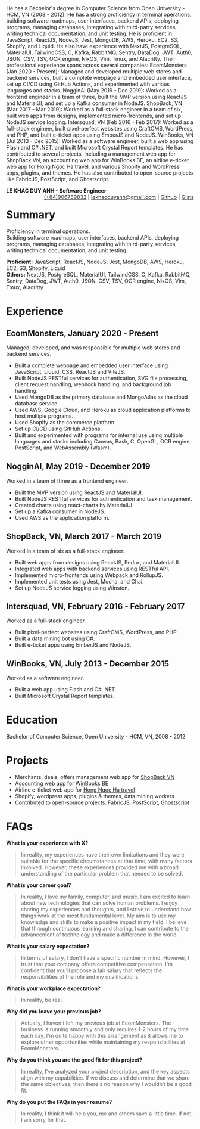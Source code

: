 <div class="hidden">
He has a Bachelor's degree in Computer Science from Open University - HCM, VN (2008 - 2012). He has a strong proficiency in terminal operations, building software roadmaps, user interfaces, backend APIs, deploying programs, managing databases, integrating with third-party services, writing technical documentation, and unit testing.
He is proficient in JavaScript, ReactJS, NodeJS, Jest, MongoDB, AWS, Heroku, EC2, S3, Shopify, and Liquid. He also have experience with NextJS, PostgreSQL, MaterialUI, TailwindCSS, C, Kafka, RabbitMQ, Sentry, DataDog, JWT, Auth0, JSON, CSV, TSV, OCR engine, NixOS, Vim, Tmux, and Alacritty.
Their professional experience spans across several companies:
EcomMonsters (Jan 2020 - Present): Managed and developed multiple web stores and backend services, built a complete webpage and embedded user interface, set up CI/CD using GitHub Actions, and experimented with various languages and stacks.
NogginAI (May 2019 - Dec 2019): Worked as a frontend engineer in a team of three, built the MVP version using ReactJS and MaterialUI, and set up a Kafka consumer in NodeJS.
ShopBack, VN (Mar 2017 - Mar 2019): Worked as a full-stack engineer in a team of six, built web apps from designs, implemented micro-frontends, and set up NodeJS service logging.
Intersquad, VN (Feb 2016 - Feb 2017): Worked as a full-stack engineer, built pixel-perfect websites using CraftCMS, WordPress, and PHP, and built e-ticket apps using EmberJS and NodeJS.
WinBooks, VN (Jul 2013 - Dec 2015): Worked as a software engineer, built a web app using Flash and C# .NET, and built Microsoft Crystal Report templates.
He has contributed to several projects, including a management web app for ShopBack VN, an accounting web app for WinBooks BE, an airline e-ticket web app for Hong Ngoc Ha travel, and various Shopify and WordPress apps, plugins, and themes. He has also contributed to open-source projects like FabricJS, PostScript, and Ghostscript.
</div>

**LE KHAC DUY ANH - Software Engineer** <span style="float:right;">[(+84)906789832](tel:+84906789832) | [lekhacduyanh@gmail.com](mailto:lekhacduyanh@gmail.com) | [Github](https://github.com/0xlkda) | [Gists](https://gist.github.com/0xlkda)</span>

# Summary
Proficiency in terminal operations.<br>
Building software roadmaps, user interfaces, backend APIs, deploying programs, managing databases, integrating with third-party services, writing technical documentation, and unit testing.

**Proficient:** JavaScript, ReactJS, NodeJS, Jest, MongoDB, AWS, Heroku, EC2, S3, Shopify, Liquid<br>
**Others:** NextJS, PostgreSQL, MaterialUI, TailwindCSS, C, Kafka, RabbitMQ, Sentry, DataDog, JWT, Auth0, JSON, CSV, TSV, OCR engine, NixOS, Vim, Tmux, Alacritty

# Experience
## EcomMonsters, January 2020 - Present
Managed, developed, and was responsible for multiple web stores and backend services.
- Built a complete webpage and embedded user interface using JavaScript, Liquid, CSS, ReactJS and ViteJS.
- Built NodeJS RESTful services for authentication, SVG file processing, client request handling, webhook handling, and background job handling.
- Used MongoDB as the primary database and MongoAtlas as the cloud database service.
- Used AWS, Google Cloud, and Heroku as cloud application platforms to host multiple programs.
- Used Shopify as the commerce platform.
- Set up CI/CD using GitHub Actions.
- Built and experimented with programs for internal use using multiple languages and stacks including Canvas, Bash, C, OpenGL, OCR engine, PostScript, and WebAssembly (Wasm).

## NogginAI, May 2019 - December 2019
Worked in a team of three as a frontend engineer.
- Built the MVP version using ReactJS and MaterialUI.
- Built NodeJS RESTful services for authentication and task management.
- Created charts using react-charts by MaterialUI.
- Set up a Kafka consumer in NodeJS.
- Used AWS as the application platform.

## ShopBack, VN, March 2017 - March 2019
Worked in a team of six as a full-stack engineer.
- Built web apps from designs using ReactJS, Redux, and MaterialUI.
- Integrated web apps with backend services using RESTful API.
- Implemented micro-frontends using Webpack and RollupJS.
- Implemented unit tests using Jest, Mocha, and Chai.
- Set up NodeJS service logging using Winston.

## Intersquad, VN, February 2016 - February 2017
Worked as a full-stack engineer.
- Built pixel-perfect websites using CraftCMS, WordPress, and PHP.
- Built a data mining bot using C#.
- Built e-ticket apps using EmberJS and NodeJS.

## WinBooks, VN, July 2013 - December 2015
Worked as a software engineer.
- Built a web app using Flash and C# .NET.
- Built Microsoft Crystal Report templates.

<div class="page-break"></div>

# Education
Bachelor of Computer Science, Open University - HCM, VN, 2008 - 2012

# Projects
- Merchants, deals, offers management web app for [ShopBack VN](https://goshopback.vn) 
- Accounting web app for [WinBooks BE](https://winbooks.be) 
- Airline e-ticket web app for [Hong Ngoc Ha travel](https://hongngocha.com) 
- Shopify, wordpress apps, plugins & themes, data mining workers
- Contributed to open-source projects: FabricJS, PostScript, Ghostscript

# FAQs
**What is your experience with X?**
> In reality, my experiences have their own limitations and they were suitable for the specific circumstances at that time, with many factors involved. However, these experiences provided me with a broad understanding of the particular problem that needed to be solved.

**What is your career goal?**
> In reality, I love my family, computer, and music. I am excited to learn about new technologies that can solve human problems. I enjoy sharing my experiences and thoughts, and I strive to understand how things work at the most fundamental level. My aim is to use my knowledge and skills to make a positive impact in my field. I believe that through continuous learning and sharing, I can contribute to the advancement of technology and make a difference in the world.

**What is your salary expectation?**
> In terms of salary, I don't have a specific number in mind. However, I trust that your company offers competitive compensation. I'm confident that you'll propose a fair salary that reflects the responsibilities of the role and my qualifications.

**What is your workplace expectation?**
> In reality, be real.

**Why did you leave your previous job?**
> Actually, I haven't left my previous job at EcomMonsters. The business is running smoothly and only requires 1-2 hours of my time each day. I'm quite happy with this arrangement as it allows me to explore other opportunities while maintaining my responsibilities at EcomMonsters.

**Why do you think you are the good fit for this project?**
> In reality, I've analyzed your project description, and the key aspects align with my capabilities. If we discuss and determine that we share the same objectives, then there's no reason why I wouldn’t be a good fit.

**Why do you put the FAQs in your resume?**
> In reality, I think it will help you, me and others save a little time. If not, I am sorry for that.
